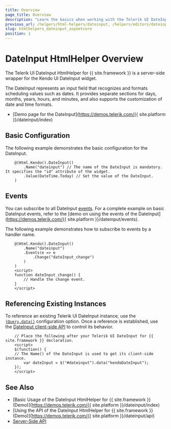 ```yaml
---
title: Overview
page_title: Overview
description: "Learn the basics when working with the Telerik UI DateInput HtmlHelper for {{ site.framework }}."
previous_url: /helpers/html-helpers/dateinput, /helpers/editors/dateinput/overview
slug: htmlhelpers_dateinput_aspnetcore
position: 1
---
```


# DateInput HtmlHelper Overview

The Telerik UI DateInput HtmlHelper for {{ site.framework }} is a server-side wrapper for the Kendo UI DateInput widget.

The DateInput represents an input field that recognizes and formats scheduling values such as dates. It provides separate sections for days, months, years, hours, and minutes, and also supports the customization of date and time formats.

* [Demo page for the DateInput](https://demos.telerik.com/{{ site.platform }}/dateinput/index)

## Basic Configuration

The following example demonstrates the basic configuration for the DateInput.

```
    @(Html.Kendo().DateInput()
        .Name("dateinput") // The name of the DateInput is mandatory. It specifies the "id" attribute of the widget.
        .Value(DateTime.Today) // Set the value of the DateInput.
    )
```

## Events

You can subscribe to all DateInput [events](http://docs.telerik.com/kendo-ui/api/javascript/ui/dateinput#events). For a complete example on basic DateInput events, refer to the [demo on using the events of the DateInput](https://demos.telerik.com/{{ site.platform }}/dateinput/events).

The following example demonstrates how to subscribe to events by a handler name.

```
    @(Html.Kendo().DateInput()
        .Name("dateinput")
        .Events(e => e
            .Change("dateInput_change")
        )
    )
    <script>
    function dateInput_change() {
        // Handle the change event.
    }
    </script>
```

## Referencing Existing Instances

To reference an existing Telerik UI DateInput instance, use the [`jQuery.data()`](http://api.jquery.com/jQuery.data/) configuration option. Once a reference is established, use the [DateInput client-side API](http://docs.telerik.com/kendo-ui/api/javascript/ui/dateinput#methods) to control its behavior.

        // Place the following after your Telerik UI DateInput for {{ site.framework }} declaration.
        <script>
        $(function() {
        // The Name() of the DateInput is used to get its client-side instance.
            var dateInput = $("#dateinput").data("kendoDateInput");
        });
        </script>

## See Also

* [Basic Usage of the DateInput HtmlHelper for {{ site.framework }} (Demo)](https://demos.telerik.com/{{ site.platform }}/dateinput/index)
* [Using the API of the DateInput HtmlHelper for {{ site.framework }} (Demo)](https://demos.telerik.com/{{ site.platform }}/dateinput/api)
* [Server-Side API](/api/dateinput)

